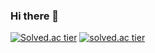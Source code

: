 ### Hi there 👋
[![Solved.ac tier](http://mazassumnida.wtf/api/mini/generate_badge?boj=jshk1205)](https://solved.ac/jshk1205)
[![solved.ac tier](http://mazassumnida.wtf/api/v2/generate_badge?boj=jshk1205)](https://solved.ac/jshk1205)
